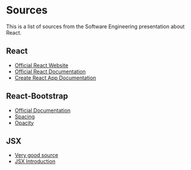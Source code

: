 # Sources
This is a list of sources from the Software Engineering presentation about React.

## React
- [Official React Website](https://react.dev/)
- [Official React Documentation](https://react.dev/learn)
- [Create React App Documentation](https://create-react-app.dev/docs/getting-started)

## React-Bootstrap
- [Official Documentation](https://react-bootstrap.netlify.app/)
- [Spacing](https://mdbootstrap.com/docs/react/utilities/spacing/)
- [Opacity](https://mdbootstrap.com/docs/react/utilities/opacity/)

## JSX
- [Very good source](https://en.wikipedia.org/wiki/JSX_(JavaScript))
- [JSX Introduction](https://legacy.reactjs.org/docs/introducing-jsx.html)